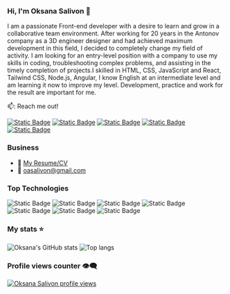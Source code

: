 ### Hi, I'm Oksana Salivon 👋

I am a passionate Front-end developer with a desire to learn and grow in a collaborative team environment. After working for 20 years in the Antonov company as a 3D engineer designer and had achieved maximum development in this field, I decided to completely change my field of activity. I am looking for an entry-level position with a company to use my skills in coding, troubleshooting complex problems, and assisting in the timely completion of projects.I skilled in HTML, CSS, JavaScript and React, Tailwind CSS, Node.js, Angular, I know English at an intermediate level and am learning it now to improve my level. Development, practice and work for the result are important for me.

📫: Reach me out!

[![Static Badge](https://img.shields.io/badge/linkedin-0A13F3?style=plastic&logo=linkedin&logoColor=white&labelColor=0A13F3&link=https%3A%2F%2Fwww.linkedin.com%2Fin%2Foksana-salivon%2F)](https://www.linkedin.com/in/oksana-salivon/)
[![Static Badge](https://img.shields.io/badge/Gmail-FC6A07?style=plastic&logo=Gmail&logoColor=white&labelColor=FC6A07&link=https%3A%2F%2Fmail.google.com%2Fmail%2Fu%2F0%2F%23inbox)](https://mail.google.com/mail/u/0/#inbox)
[![Static Badge](https://img.shields.io/badge/Behance-C207FC?style=plastic&logo=Behance&logoColor=white&labelColor=C207FC&link=https%3A%2F%2Fwww.behance.net%2FOksana_Salivon)](https://www.behance.net/Oksana_Salivon)
[![Static Badge](https://img.shields.io/badge/Telegram-07B2FC?style=plastic&logo=Telegram&logoColor=white&labelColor=07B2FC&link=https%3A%2F%2Ft.me%2FKOA7602)](https://t.me/KOA7602)
[![Static Badge](https://img.shields.io/badge/Instagram-FC07BE?style=plastic&logo=Instagram&logoColor=white&labelColor=FC07BE&link=https%3A%2F%2Fwww.instagram.com%2F)](https://www.instagram.com/)

### Business
- :paperclip: [My Resume/CV](https://drive.google.com/file/d/1-9YJWCpLTrcA9YKubbF1_j4k9yUf0KBx/view?usp=sharing)
- :email: oasalivon@gmail.com

### Top Technologies

![Static Badge](https://img.shields.io/badge/React-%2361DAFB?style=for-the-badge&logo=react&logoColor=%2361DAFB&labelColor=black&color=%2361DAFB)
![Static Badge](https://img.shields.io/badge/JavaScript-%23F7DF1E?style=for-the-badge&logo=javascript&logoColor=%23F7DF1E&labelColor=black&color=%23F7DF1E)
![Static Badge](https://img.shields.io/badge/TypeScript-%233178C6?style=for-the-badge&logo=typescript&logoColor=%233178C6&labelColor=black&color=%233178C6)
![Static Badge](https://img.shields.io/badge/HTML%2FCSS-E34F26?style=for-the-badge&logo=sass&logoColor=E34F26&labelColor=black&color=%23E34F26)
![Static Badge](https://img.shields.io/badge/SASS-CC6699?style=for-the-badge&logo=sass&logoColor=CC6699&labelColor=black&color=CC6699)
![Static Badge](https://img.shields.io/badge/Tailwind-%2306B6D4?style=for-the-badge&logo=tailwindcss&logoColor=%2306B6D4&labelColor=black&color=%2306B6D4)
![Static Badge](https://img.shields.io/badge/Figma-%23F24E1E?style=for-the-badge&logo=figma&logoColor=%23F24E1E&labelColor=black&color=%23F24E1E)

### My stats ⭐

<div display="flex" justifyt="space-between">
<img align="center" alt="Oksana's GitHub stats" src="https://github-readme-stats.vercel.app/api?username=KsanaSal&show_icons=true&bg_color=FCF5FC&title_color=8816A4&text_color=262227&icon_color=0A6C96&border_color=521461"/>
<img align="center" alt="Top langs" src="https://github-readme-stats.vercel.app/api/top-langs/?username=KsanaSal&layout=donut&bg_color=FCF5FC&title_color=8816A4&text_color=262227&icon_color=0A6C96&border_color=521461"/>
</div>

### Profile views counter 👁️‍🗨️

[![Oksana Salivon profile views](https://u8views.com/api/v1/github/profiles/7869344/views/day-week-month-total-count.svg)](https://github.com/KsanaSal)

